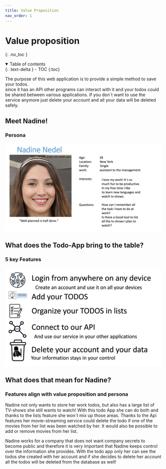 ```yaml
---
title: Value Proposition
nav_order: 1
---
```


# Value proposition
{: .no_toc }

<details open markdown="block">
  <summary>
    Table of contents
  </summary>
  {: .text-delta }
- TOC
{:toc}
</details>


The purpose of this web application is to provide a simple method to save your todos.  
since it has an API other programs can interact with it and your todos could be shared between various applications.
If you don´t want to use the service anymore just delete your account and all your data will be deleted safely.

## Meet Nadine!
### Persona

![Persona1](assets/images/personaNadine.png)


## What does the Todo-App bring to the table?
### 5 key Features

![5 Important Features](assets/images/FiveFeatues.png)

## What does that mean for Nadine?
### Features align with value proposition and persona

Nadine not only wants to store her work todos, but also has a large list of TV-shows she still wants to watch! 
With this todo App she can do both and thanks to the lists feature she won´t mix up those areas.
Thanks to the Api features her movie-streaming service could delete the todo if one of the movies from her 
list was been watched by her. It would also be possible to add or remove movies from her list.

Nadine works for a company that does not want company secrets to become public and therefore it is very important
 that Nadine keeps control over the information she provides. With the todo app only her can see the todos she created with her account 
 and if she decides to delete her account all the todos will be deleted from the database as well!
